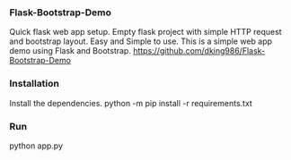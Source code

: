 ### Flask-Bootstrap-Demo
Quick flask web app setup. Empty flask project with simple HTTP request and bootstrap layout. Easy and Simple to use.
This is a simple web app demo using Flask and Bootstrap. 
https://github.com/dking986/Flask-Bootstrap-Demo

### Installation
Install the dependencies.
python -m pip install -r requirements.txt

### Run
python app.py